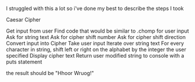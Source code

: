 I struggled with this a lot so i've done my best to describe the steps I took

Caesar Cipher


Get input from user
  Find code that would be similar to .chomp for user input
   Ask for string text
   Ask for cipher shift number
   Ask for cipher shift direction
Convert input into Cipher
   Take user input
   Iterate over string text
     For every character in string, shift left or right on the alphabet by the integer the user specified
Display cipher text
  Return user modified string to console with a puts statement

  the result should be "Hhoor Wruog!"
